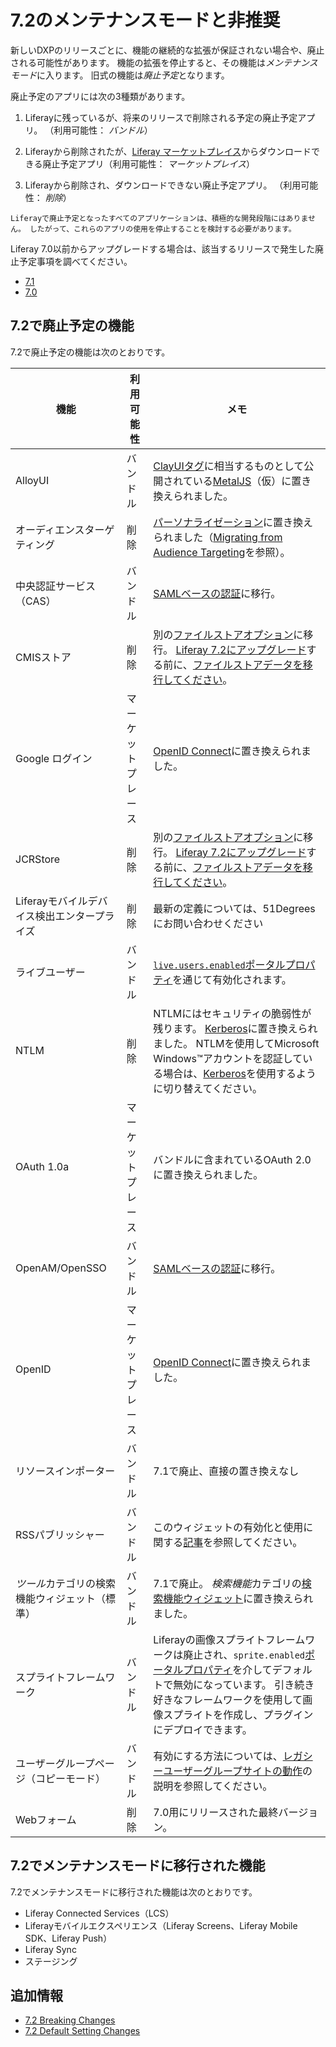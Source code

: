 # 7.2のメンテナンスモードと非推奨

新しいDXPのリリースごとに、機能の継続的な拡張が保証されない場合や、廃止される可能性があります。 機能の拡張を停止すると、その機能は*メンテナンスモード*に入ります。 旧式の機能は*廃止予定*となります。

廃止予定のアプリには次の3種類があります。

1.  Liferayに残っているが、将来のリリースで削除される予定の廃止予定アプリ。 （利用可能性： *バンドル*）

2.  Liferayから削除されたが、[Liferay マーケットプレイス](https://web.liferay.com/marketplace)からダウンロードできる廃止予定アプリ（利用可能性： *マーケットプレイス*）

3.  Liferayから削除され、ダウンロードできない廃止予定アプリ。 （利用可能性： *削除*）

<!-- end list -->

```{note}
Liferayで廃止予定となったすべてのアプリケーションは、積極的な開発段階にはありません。 したがって、これらのアプリの使用を停止することを検討する必要があります。
```

Liferay 7.0以前からアップグレードする場合は、該当するリリースで発生した廃止予定事項を調べてください。

  - [ 7.1](https://help.liferay.com/hc/en-us/articles/360018403151-Digital-Experience-Platform-7-1-Deprecated-and-Removed-Items)
  - [ 7.0](https://help.liferay.com/hc/en-us/articles/360018123832-Digital-Experience-Platform-7-0-Deprecated-and-Removed-Items)

## 7.2で廃止予定の機能

7.2で廃止予定の機能は次のとおりです。

| 機能                        | 利用可能性     | メモ                                                                                                                                                                                                                                                                   |
| ------------------------- | --------- | -------------------------------------------------------------------------------------------------------------------------------------------------------------------------------------------------------------------------------------------------------------------- |
| AlloyUI                   | バンドル      | [ClayUIタグ](https://clayui.com/)に相当するものとして公開されている[MetalJS](https://metaljs.com/)（仮）に置き換えられました。                                                                                                                                                                        |
| オーディエンスターゲティング            | 削除        | [パーソナライゼーション](../../../site-building/personalizing-site-experience/personalizing-site-experience.html)に置き換えられました（[Migrating from Audience Targeting](https://help.liferay.com/hc/en-us/articles/360028711992-Manually-Migrating-from-Audience-Targeting)を参照）。        |
| 中央認証サービス（CAS）             | バンドル      | [ SAMLベースの認証](../../securing-liferay/configuring-sso/authenticating-with-saml/single-sign-on-with-saml.md)に移行。                                                                                                                                                       |
| CMISストア                   | 削除        | 別の[ファイルストアオプション](../../../system-administration/file-storage/configuring-file-storage.md)に移行。 [Liferay 7.2にアップグレード](../upgrade-basics.md)する前に、[ファイルストアデータを移行してください](../../../system-administration/file-storage/file-store-migration.md)。           |
| Google ログイン               | マーケットプレース | [OpenID Connect](../../securing-liferay/configuring-sso/using-openid-connect.md)に置き換えられました。                                                                                                                                                               |
| JCRStore                  | 削除        | 別の[ファイルストアオプション](../../../system-administration/file-storage/configuring-file-storage.md)に移行。 [Liferay 7.2にアップグレード](../upgrade-basics.md)する前に、[ファイルストアデータを移行してください](../../../system-administration/file-storage/file-store-migration.md)。           |
| Liferayモバイルデバイス検出エンタープライズ | 削除        | 最新の定義については、51Degreesにお問い合わせください                                                                                                                                                                                                                                      |
| ライブユーザー                   | バンドル      | [`live.users.enabled`](https://docs.liferay.com/dxp/portal/7.2-latest/propertiesdoc/portal.properties.html)[ポータルプロパティ](../../reference/portal-properties.md)を通じて有効化されます。                                                                                             |
| NTLM                      | 削除        | NTLMにはセキュリティの脆弱性が残ります。 [Kerberos](../../securing-liferay/configuring-sso/authenticating-with-kerberos.md)に置き換えられました。 NTLMを使用してMicrosoft Windows™アカウントを認証している場合は、[Kerberos](../../securing-liferay/configuring-sso/authenticating-with-kerberos.md)を使用するように切り替えてください。 |
| OAuth 1.0a                | マーケットプレース | バンドルに含まれているOAuth 2.0に置き換えられました。                                                                                                                                                                                                                                      |
| OpenAM/OpenSSO            | バンドル      | [ SAMLベースの認証](../../securing-liferay/configuring-sso/authenticating-with-saml/single-sign-on-with-saml.md)に移行。                                                                                                                             |
| OpenID                    | マーケットプレース | [OpenID Connect](../../securing-liferay/configuring-sso/using-openid-connect.md)に置き換えられました。                                                                                                                                                               |
| リソースインポーター                | バンドル      | 7.1で廃止、直接の置き換えなし                                                                                                                                                                                                                                                     |
| RSSパブリッシャー                | バンドル      | このウィジェットの有効化と使用に関する[記事](https://help.liferay.com/hc/en-us/articles/360028820672-The-RSS-Publisher-Widget)を参照してください。                                                                                                                                                  |
| *ツール*カテゴリの検索機能ウィジェット（標準）  | バンドル      | 7.1で廃止。 *検索機能*カテゴリの[検索機能ウィジェット](../../../using-search/search-pages-and-widgets/search-results/search-results.md)に置き換えられました。                                                                                                                                          |
| スプライトフレームワーク              | バンドル      | Liferayの画像スプライトフレームワークは廃止され、`sprite.enabled`[ポータルプロパティ](https://learn.liferay.com/dxp/7.x/en/installation-and-upgrades/reference/portal-properties.html)を介してデフォルトで無効になっています。 引き続き好きなフレームワークを使用して画像スプライトを作成し、プラグインにデプロイできます。                                          |
| ユーザーグループページ（コピーモード）       | バンドル      | 有効にする方法については、[レガシーユーザーグループサイトの動作](../../../users-and-permissions/user-groups/user-group-sites.md)の説明を参照してください。                                                                                                                                                       |
| Webフォーム                   | 削除        | 7.0用にリリースされた最終バージョン。                                                                                                                                                                                                                                                 |

## 7.2でメンテナンスモードに移行された機能

7.2でメンテナンスモードに移行された機能は次のとおりです。

  - Liferay Connected Services（LCS）
  - Liferayモバイルエクスペリエンス（Liferay Screens、Liferay Mobile SDK、Liferay Push）
  - Liferay Sync
  - ステージング

## 追加情報

  - [7.2 Breaking Changes](../../../liferay-internals/reference/7-2-breaking-changes.md)
  - [7.2 Default Setting Changes](./default-setting-changes-in-7-2.md)
